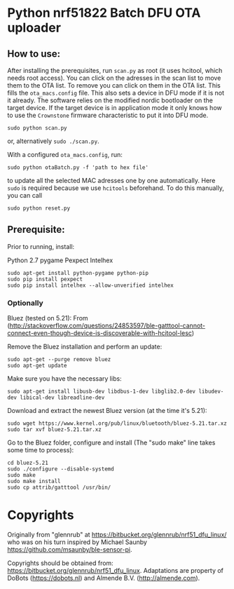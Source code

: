 Python nrf51822 Batch DFU OTA uploader
======================================

## How to use:

After installing the prerequisites, run `scan.py` as root (it uses hcitool, which needs root access). You can click on 
the adresses in the scan list to move them to the OTA list. To remove you can click on them in the OTA list. This 
fills the `ota_macs.config` file. This also sets a device in DFU mode if it is not it already.
The software relies on the modified nordic bootloader on the target device. If the target device is in application mode
it only knows how to use the `Crownstone` firmware characteristic to put it into DFU mode.

```
sudo python scan.py
```

or, alternatively `sudo ./scan.py`.

With a configured `ota_macs.config`, run:

```
sudo python otaBatch.py -f 'path to hex file'
```

to update all the selected MAC adresses one by one automatically. Here `sudo` is required because we use `hcitools` 
beforehand. To do this manually, you can call

```
sudo python reset.py
```

## Prerequisite:

Prior to running, install:

Python 2.7
pygame
Pexpect
Intelhex

```
sudo apt-get install python-pygame python-pip
sudo pip install pexpect
sudo pip install intelhex --allow-unverified intelhex
```

### Optionally

Bluez (tested on 5.21): 
From (http://stackoverflow.com/questions/24853597/ble-gatttool-cannot-connect-even-though-device-is-discoverable-with-hcitool-lesc)

Remove the Bluez installation and perform an update:

```
sudo apt-get --purge remove bluez
sudo apt-get update
```
Make sure you have the necessary libs:
```
sudo apt-get install libusb-dev libdbus-1-dev libglib2.0-dev libudev-dev libical-dev libreadline-dev
```

Download and extract the newest Bluez version (at the time it's 5.21):
```
sudo wget https://www.kernel.org/pub/linux/bluetooth/bluez-5.21.tar.xz
sudo tar xvf bluez-5.21.tar.xz
```
Go to the Bluez folder, configure and install (The "sudo make" line takes some time to process):

```
cd bluez-5.21
sudo ./configure --disable-systemd
sudo make
sudo make install
sudo cp attrib/gatttool /usr/bin/
```

# Copyrights

Originally from "glennrub" at <https://bitbucket.org/glennrub/nrf51_dfu_linux/> who was on his turn inspired by 
Michael Saunby <https://github.com/msaunby/ble-sensor-pi>.

Copyrights should be obtained from: <https://bitbucket.org/glennrub/nrf51_dfu_linux>. Adaptations are property of
DoBots (<https://dobots.nl>) and Almende B.V. (<http://almende.com>).



